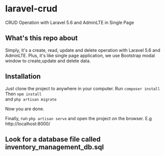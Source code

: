 # laravel-crud
CRUD Operation with Laravel 5.6 and AdminLTE in Single Page

## What's this repo about

Simply, it's a create, read, update and delete operation with Laravel 5.6 and AdminLTE. Plus, it's like single page application, 
we use Bootstrap modal window to create,update and delete data. 

## Installation

Just clone the project to anywhere in your computer. 
Run ` composer install ` <br>
Then ` npm install ` <br>
and ` php artisan migrate `

Now you are done. 
<br>

Finally, run ` php artisan serve ` and open the project on the browser. 
E.g http://localhost:8000/



## Look for a database file called inventory_management_db.sql



